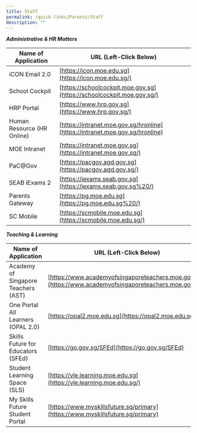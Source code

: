 ```yaml
---
title: Staff
permalink: /quick-links/Parents/Staff
description: ""
---
```


**_Administrative & HR Matters_**



| Name of Application | URL (Left-Click Below) | 
| -------- | -------- |
| iCON Email 2.0     | [https://icon.moe.edu.sg](https://icon.moe.edu.sg/)   | 
|School Cockpit|[https://schoolcockpit.moe.gov.sg](https://schoolcockpit.moe.gov.sg/)
|HRP Portal|[https://www.hrp.gov.sg](https://www.hrp.gov.sg/)
|Human Resource (HR Online)|[https://intranet.moe.gov.sg/hronline](https://intranet.moe.gov.sg/hronline)
|MOE Intranet|[https://intranet.moe.gov.sg](https://intranet.moe.gov.sg/)
|PaC@Gov|[https://pacgov.agd.gov.sg](https://pacgov.agd.gov.sg/)
|SEAB iExams 2|[https://iexams.seab.gov.sg](https://iexams.seab.gov.sg%20/)
|Parents Gateway|[https://pg.moe.edu.sg](https://pg.moe.edu.sg%20/)
|SC Mobile|[https://scmobile.moe.edu.sg](https://scmobile.moe.edu.sg/)

**_Teaching & Learning_**

| Name of Application | URL (Left-Click Below) | 
| -------- | -------- |
|Academy of Singapore Teachers (AST)|[https://www.academyofsingaporeteachers.moe.gov.sg](https://www.academyofsingaporeteachers.moe.gov.sg/)
|One Portal All Learners (OPAL 2.0)|[https://opal2.moe.edu.sg](https://opal2.moe.edu.sg/)
|Skills Future for Educators (SFEd)|[https://go.gov.sg/SFEd](https://go.gov.sg/SFEd)
|Student Learning Space (SLS)|[https://vle.learning.moe.edu.sg](https://vle.learning.moe.edu.sg/)
|My Skills Future Student Portal|[https://www.myskillsfuture.sg/primary](https://www.myskillsfuture.sg/primary)